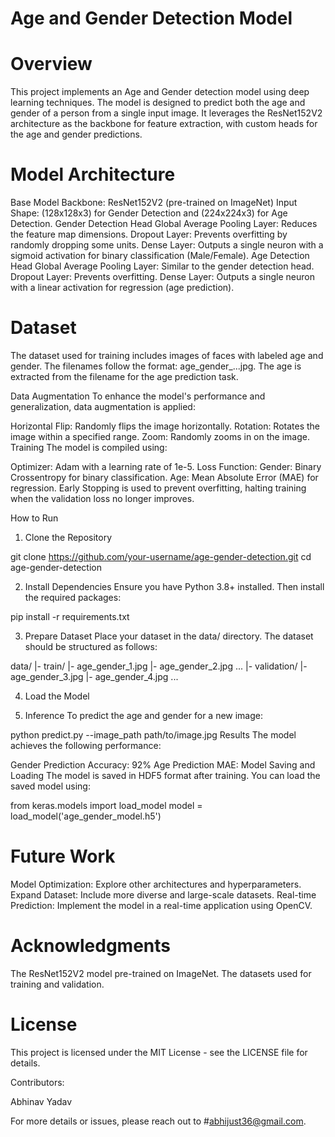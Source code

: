 # Age and Gender Detection Model

# Overview
This project implements an Age and Gender detection model using deep learning techniques. The model is designed to predict both the age and gender of a person from a single input image. It leverages the ResNet152V2 architecture as the backbone for feature extraction, with custom heads for the age and gender predictions.

# Model Architecture
Base Model
Backbone: ResNet152V2 (pre-trained on ImageNet)
Input Shape: (128x128x3) for Gender Detection and (224x224x3) for Age Detection.
Gender Detection Head
Global Average Pooling Layer: Reduces the feature map dimensions.
Dropout Layer: Prevents overfitting by randomly dropping some units.
Dense Layer: Outputs a single neuron with a sigmoid activation for binary classification (Male/Female).
Age Detection Head
Global Average Pooling Layer: Similar to the gender detection head.
Dropout Layer: Prevents overfitting.
Dense Layer: Outputs a single neuron with a linear activation for regression (age prediction).
# Dataset
The dataset used for training includes images of faces with labeled age and gender. The filenames follow the format: age_gender_...jpg. The age is extracted from the filename for the age prediction task.

Data Augmentation
To enhance the model's performance and generalization, data augmentation is applied:

Horizontal Flip: Randomly flips the image horizontally.
Rotation: Rotates the image within a specified range.
Zoom: Randomly zooms in on the image.
Training
The model is compiled using:

Optimizer: Adam with a learning rate of 1e-5.
Loss Function:
Gender: Binary Crossentropy for binary classification.
Age: Mean Absolute Error (MAE) for regression.
Early Stopping is used to prevent overfitting, halting training when the validation loss no longer improves.

How to Run
1. Clone the Repository

git clone https://github.com/your-username/age-gender-detection.git
cd age-gender-detection

2. Install Dependencies
Ensure you have Python 3.8+ installed. Then install the required packages:

pip install -r requirements.txt

3. Prepare Dataset
Place your dataset in the data/ directory. The dataset should be structured as follows:

data/
  |- train/
      |- age_gender_1.jpg
      |- age_gender_2.jpg
      ...
  |- validation/
      |- age_gender_3.jpg
      |- age_gender_4.jpg
      ...

4. Load the Model






5. Inference
To predict the age and gender for a new image:


python predict.py --image_path path/to/image.jpg
Results
The model achieves the following performance:

Gender Prediction Accuracy: 92%
Age Prediction MAE: <MAE value>
Model Saving and Loading
The model is saved in HDF5 format after training. You can load the saved model using:


from keras.models import load_model
model = load_model('age_gender_model.h5')
# Future Work
Model Optimization: Explore other architectures and hyperparameters.
Expand Dataset: Include more diverse and large-scale datasets.
Real-time Prediction: Implement the model in a real-time application using OpenCV.
# Acknowledgments
The ResNet152V2 model pre-trained on ImageNet.
The datasets used for training and validation.
# License
This project is licensed under the MIT License - see the LICENSE file for details.

Contributors:

Abhinav Yadav

For more details or issues, please reach out to #abhijust36@gmail.com.